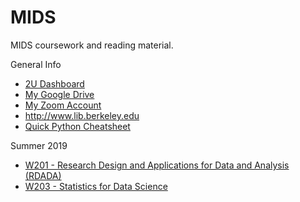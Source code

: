 # MIDS

MIDS coursework and reading material.

General Info
* [2U Dashboard](https://learn.datascience.berkeley.edu/ap/dashboard)
* [My Google Drive](https://drive.google.com/drive/u/0/my-drive)
* [My Zoom Account](https://zoom.us/my/kevin.hartman)
* http://www.lib.berkeley.edu
* [Quick Python Cheatsheet](https://www.stavros.io/tutorials/python/)

Summer 2019

* [W201 - Research Design and Applications for Data and Analysis (RDADA)](./W201/)
* [W203 - Statistics for Data Science](./W203/)


